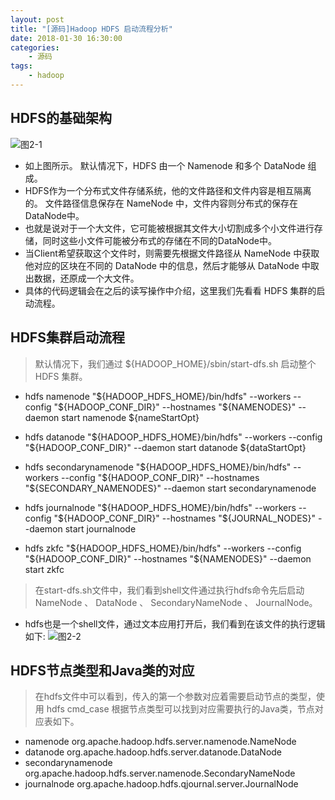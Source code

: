 ```yaml
---
layout: post
title: "[源码]Hadoop HDFS 启动流程分析"
date: 2018-01-30 16:30:00 
categories: 
    - 源码
tags:
    - hadoop
---
```


<!--more-->
## HDFS的基础架构
![图2-1](https://psiitoy.github.io/img/blog/hadoop/hadoop-2-1.png)

- 如上图所示。 默认情况下，HDFS 由一个 Namenode 和多个 DataNode 组成。
- HDFS作为一个分布式文件存储系统，他的文件路径和文件内容是相互隔离的。 文件路径信息保存在 NameNode 中，文件内容则分布式的保存在 DataNode中。
- 也就是说对于一个大文件，它可能被根据其文件大小切割成多个小文件进行存储，同时这些小文件可能被分布式的存储在不同的DataNode中。
- 当Client希望获取这个文件时，则需要先根据文件路径从 NameNode 中获取他对应的区块在不同的 DataNode 中的信息，然后才能够从 DataNode 中取出数据，还原成一个大文件。
- 具体的代码逻辑会在之后的读写操作中介绍，这里我们先看看 HDFS 集群的启动流程。

## HDFS集群启动流程
>默认情况下，我们通过 ${HADOOP_HOME}/sbin/start-dfs.sh 启动整个 HDFS 集群。

- hdfs namenode "${HADOOP_HDFS_HOME}/bin/hdfs" --workers --config "${HADOOP_CONF_DIR}" --hostnames "${NAMENODES}" --daemon start namenode ${nameStartOpt}

- hdfs datanode "${HADOOP_HDFS_HOME}/bin/hdfs" --workers --config "${HADOOP_CONF_DIR}" --daemon start datanode ${dataStartOpt}

- hdfs secondarynamenode "${HADOOP_HDFS_HOME}/bin/hdfs" --workers --config "${HADOOP_CONF_DIR}" --hostnames "${SECONDARY_NAMENODES}" --daemon start secondarynamenode

- hdfs journalnode "${HADOOP_HDFS_HOME}/bin/hdfs" --workers --config "${HADOOP_CONF_DIR}" --hostnames "${JOURNAL_NODES}" --daemon start journalnode

- hdfs zkfc "${HADOOP_HDFS_HOME}/bin/hdfs" --workers --config "${HADOOP_CONF_DIR}" --hostnames "${NAMENODES}" --daemon start zkfc

>在start-dfs.sh文件中，我们看到shell文件通过执行hdfs命令先后启动 NameNode 、 DataNode 、 SecondaryNameNode 、 JournalNode。
- hdfs也是一个shell文件，通过文本应用打开后，我们看到在该文件的执行逻辑如下:
![图2-2](https://psiitoy.github.io/img/blog/hadoop/hadoop-2-2.png)

## HDFS节点类型和Java类的对应
>在hdfs文件中可以看到，传入的第一个参数对应着需要启动节点的类型，使用 hdfs cmd_case 根据节点类型可以找到对应需要执行的Java类，节点对应表如下。

- namenode org.apache.hadoop.hdfs.server.namenode.NameNode
- datanode org.apache.hadoop.hdfs.server.datanode.DataNode
- secondarynamenode org.apache.hadoop.hdfs.server.namenode.SecondaryNameNode
- journalnode org.apache.hadoop.hdfs.qjournal.server.JournalNode
